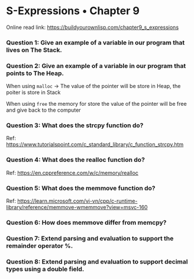 # S-Expressions • Chapter 9

Online read link: https://buildyourownlisp.com/chapter9_s_expressions

### Question 1: Give an example of a variable in our program that lives on The Stack.
### Question 2: Give an example of a variable in our program that points to The Heap.

When using `malloc` -> The value of the pointer will be store in Heap, the poiter is store in Stack

When using `free` the memory for store the value of the pointer will be free and give back to the computer

### Question 3: What does the strcpy function do?

Ref: https://www.tutorialspoint.com/c_standard_library/c_function_strcpy.htm

### Question 4: What does the realloc function do?

Ref: https://en.cppreference.com/w/c/memory/realloc

### Question 5: What does the memmove function do?

Ref: https://learn.microsoft.com/vi-vn/cpp/c-runtime-library/reference/memmove-wmemmove?view=msvc-160

### Question 6: How does memmove differ from memcpy?
### Question 7: Extend parsing and evaluation to support the remainder operator %.
### Question 8: Extend parsing and evaluation to support decimal types using a double field.





